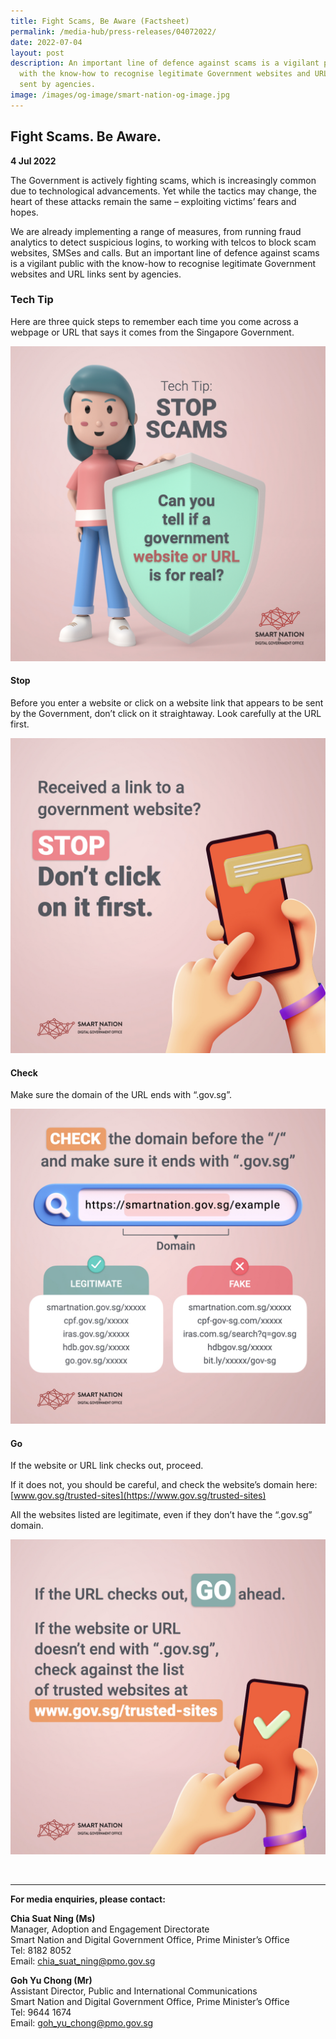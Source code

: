 ```yaml
---
title: Fight Scams, Be Aware (Factsheet)
permalink: /media-hub/press-releases/04072022/
date: 2022-07-04
layout: post
description: An important line of defence against scams is a vigilant public
  with the know-how to recognise legitimate Government websites and URL links
  sent by agencies.
image: /images/og-image/smart-nation-og-image.jpg
---
```

## Fight Scams. Be Aware.

**4 Jul 2022**

The Government is actively fighting scams, which is increasingly common due to technological advancements. Yet while the tactics may change, the heart of these attacks remain the same – exploiting victims’ fears and hopes.

We are already implementing a range of measures, from running fraud analytics to detect suspicious logins, to working with telcos to block scam websites, SMSes and calls. But an important line of defence against scams is a vigilant public with the know-how to recognise
legitimate Government websites and URL links sent by agencies.

### Tech Tip

Here are three quick steps to remember each time you come across a
webpage or URL that says it comes from the Singapore Government.

![Tech Tip: Stop Scams](/images/media-hub/press-release/2022/Trusted%20Sites%2001.jpeg)

#### Stop

Before you enter a website or click on a website link that appears to be sent by the Government, don’t click on it straightaway. Look carefully at the URL first.

![Tech Tip: Stop Scams](/images/media-hub/press-release/2022/Trusted%20Sites%2002.jpeg)

#### Check

Make sure the domain of the URL ends with “.gov.sg”.

![Tech Tip: Stop Scams](/images/media-hub/press-release/2022/Trusted%20Sites%2003.jpeg)

#### Go

If the website or URL link checks out, proceed.

If it does not, you should be careful, and check the website’s domain here: [www.gov.sg/trusted-sites](https://www.gov.sg/trusted-sites)

All the websites listed are legitimate, even if they don’t have the “.gov.sg” domain.

![Tech Tip: Stop Scams](/images/media-hub/press-release/2022/Trusted%20Sites%2004.jpeg)

<br>

_______

**For media enquiries, please contact:**

**Chia Suat Ning (Ms)**<br>
Manager, Adoption and Engagement Directorate<br>
Smart Nation and Digital Government Office, Prime Minister’s Office<br>
Tel: 8182 8052<br>
Email: [chia_suat_ning@pmo.gov.sg](mailto:chia_suat_ning@pmo.gov.sg)

**Goh Yu Chong (Mr)**<br>
Assistant Director, Public and International Communications<br>
Smart Nation and Digital Government Office, Prime Minister’s Office<br>
Tel: 9644 1674<br>
Email: [goh_yu_chong@pmo.gov.sg](mailto:goh_yu_chong@pmo.gov.sg)